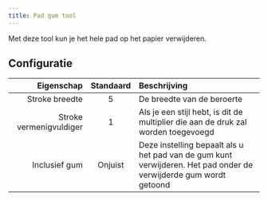```yaml
---
title: Pad gum tool
---
```


Met deze tool kun je het hele pad op het papier verwijderen.

## Configuratie

|              Eigenschap | Standaard | Beschrijving                                                                                                                      |
| ----------------------: | :-------: | :-------------------------------------------------------------------------------------------------------------------------------- |
|          Stroke breedte |     5     | De breedte van de beroerte                                                                                                        |
| Stroke vermenigvuldiger |     1     | Als je een stijl hebt, is dit de multiplier die aan de druk zal worden toegevoegd                                                 |
|           Inclusief gum |  Onjuist  | Deze instelling bepaalt als u het pad van de gum kunt verwijderen. Het pad onder de verwijderde gum wordt getoond |
